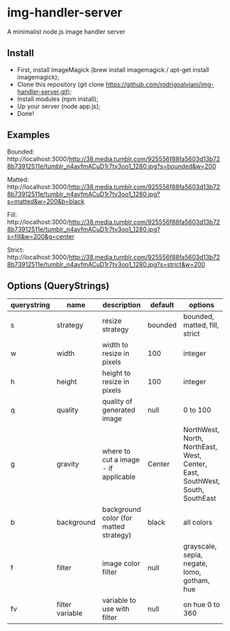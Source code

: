 img-handler-server
==================

A minimalist node.js image handler server

Install
-------

* First, install ImageMagick (brew install imagemagick / apt-get install imagemagick);
* Clone this repository (git clone https://github.com/rodrigoalviani/img-handler-server.git);
* Install modules (npm install);
* Up your server (node app.js);
* Done!


Examples
--------

Bounded:
http://localhost:3000/http://38.media.tumblr.com/925556f88fa5603d13b728b73912511e/tumblr_n4avfmACuD1r7tv3oo1_1280.jpg?s=bounded&w=200

Matted:
http://localhost:3000/http://38.media.tumblr.com/925556f88fa5603d13b728b73912511e/tumblr_n4avfmACuD1r7tv3oo1_1280.jpg?s=matted&w=200&b=black

Fill:
http://localhost:3000/http://38.media.tumblr.com/925556f88fa5603d13b728b73912511e/tumblr_n4avfmACuD1r7tv3oo1_1280.jpg?s=fill&w=200&g=center

Strict:
http://localhost:3000/http://38.media.tumblr.com/925556f88fa5603d13b728b73912511e/tumblr_n4avfmACuD1r7tv3oo1_1280.jpg?s=strict&w=200


Options (QueryStrings)
----------------------

querystring | name | description | default | options
----------- | ---- | ----------- | ------- | -------
s | strategy | resize strategy | bounded | bounded, matted, fill, strict
w | width | width to resize in pixels | 100 | integer
h | height | height to resize in pixels | 100 | integer
q | quality | quality of generated image | null | 0 to 100
g | gravity | where to cut a image - if applicable | Center | NorthWest, North, NorthEast, West, Center, East, SouthWest, South, SouthEast
b | background | background color (for matted strategy) | black | all colors
f | filter | image color filter | null | grayscale, sepia, negate, lomo, gotham, hue
fv | filter variable | variable to use with filter | null | on hue 0 to 360
